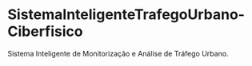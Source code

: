 # SistemaInteligenteTrafegoUrbano-Ciberfisico
Sistema Inteligente de Monitorização e Análise de Tráfego Urbano.
